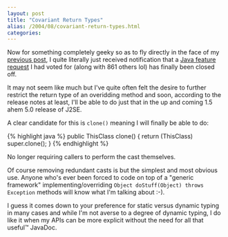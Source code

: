 ```yaml
---
layout: post
title: "Covariant Return Types"
alias: /2004/08/covariant-return-types.html
categories:
---
```

Now for something completely geeky so as to fly directly in the face of my [previous post](/blog/2004/08/01/dont-just-think-feel-it), I quite literally just received notification that a [Java feature request](http://bugs.sun.com:80/bugdatabase/view_bug.do?bug_id=4144488) I had voted for (along with 861 others lol) has finally been closed off.

It may not seem like much but I've quite often felt the desire to further restrict the return type of an overidding method and soon, according to the release notes at least, I'll be able to do just that in the up and coming 1.5 ahem 5.0 release of J2SE.

A clear candidate for this is `clone()` meaning I will finally be able to do:

{% highlight java %}
public ThisClass clone() {
    return (ThisClass) super.clone();
}
{% endhighlight %}

No longer requiring callers to perform the cast themselves.

Of course removing redundant casts is but the simplest and most obvious use. Anyone who's ever been forced to code on top of a "generic framework" implementing/overriding `Object doStuff(Object) throws Exception` methods will know what I'm talking about :-).

I guess it comes down to your preference for static versus dynamic typing in many cases and while I'm not averse to a degree of dynamic typing, I do like it when my APIs can be more explicit without the need for all that useful&trade; JavaDoc.
